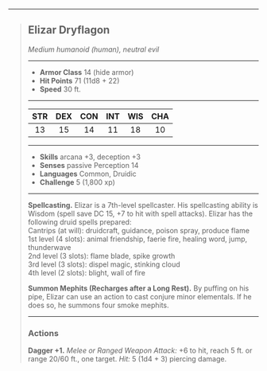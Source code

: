 ***
> ## Elizar Dryflagon
> *Medium humanoid (human), neutral evil*
> 
> ***
> 
> - **Armor Class** 14 (hide armor)
> - **Hit Points** 71 (11d8 + 22)
> - **Speed** 30 ft.
> 
> ***
> 
> |STR|DEX|CON|INT|WIS|CHA|
> |:---:|:---:|:---:|:---:|:---:|:---:|
> |13|15|14|11|18|10|
> 
> ***
> 
> - **Skills** arcana +3, deception +3
> - **Senses** passive Perception 14
> - **Languages** Common, Druidic
> - **Challenge** 5 (1,800 xp)
> 
> ***
> 
> **Spellcasting.** Elizar is a 7th-level spellcaster. His spellcasting ability is Wisdom (spell save DC 15, +7 to hit with spell attacks). Elizar has the following druid spells prepared:  
> Cantrips (at will): druidcraft, guidance, poison spray, produce flame  
> 1st level (4 slots): animal friendship, faerie fire, healing word, jump, thunderwave  
> 2nd level (3 slots): flame blade, spike growth  
> 3rd level (3 slots): dispel magic, stinking cloud  
> 4th level (2 slots): blight, wall of fire
> 
> **Summon Mephits (Recharges after a Long Rest).** By puffing on his pipe, Elizar can use an action to cast conjure minor elementals. If he does so, he summons four smoke mephits.
> 
> ***
> 
> ### Actions
> **Dagger +1.** *Melee or Ranged Weapon Attack:* +6 to hit, reach 5 ft. or range 20/60 ft., one target. *Hit:* 5 (1d4 + 3) piercing damage.